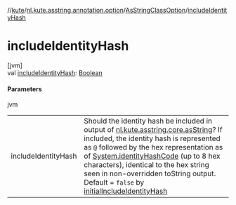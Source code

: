 //[kute](../../../index.md)/[nl.kute.asstring.annotation.option](../index.md)/[AsStringClassOption](index.md)/[includeIdentityHash](include-identity-hash.md)

# includeIdentityHash

[jvm]\
val [includeIdentityHash](include-identity-hash.md): [Boolean](https://kotlinlang.org/api/latest/jvm/stdlib/kotlin/-boolean/index.html)

#### Parameters

jvm

| | |
|---|---|
| includeIdentityHash | Should the identity hash be included in output of [nl.kute.asstring.core.asString](../../nl.kute.asstring.core/as-string.md)? If included, the identity hash is represented as `@` followed by the hex representation as of [System.identityHashCode](https://docs.oracle.com/javase/8/docs/api/java/lang/System.html#identityHashCode-kotlin.Any-) (up to 8 hex characters), identical to the hex string seen in non-overridden toString output.<br>Default = `false` by [initialIncludeIdentityHash](../../nl.kute.asstring.core.defaults/initial-include-identity-hash.md) |
